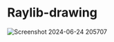 # Raylib-drawing
![Screenshot 2024-06-24 205707](https://github.com/ThamerMalki/Raylib-drawing/assets/94167193/3b3391a9-aeee-4ca3-abd1-4cdc7ca6a906)
